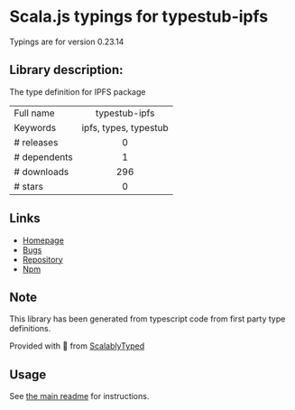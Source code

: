 
# Scala.js typings for typestub-ipfs

Typings are for version 0.23.14

## Library description:
The type definition for IPFS package

|                    |                 |
| ------------------ | :-------------: |
| Full name          | typestub-ipfs |
| Keywords           | ipfs, types, typestub |
| # releases         | 0 |
| # dependents       | 1 |
| # downloads        | 296 |
| # stars            | 0 |

## Links
- [Homepage](https://github.com/beenotung/typestub-ipfs#readme)
- [Bugs](https://github.com/beenotung/typestub-ipfs/issues)
- [Repository](https://github.com/beenotung/typestub-ipfs)
- [Npm](https://www.npmjs.com/package/typestub-ipfs)
    


## Note
This library has been generated from typescript code from first party type definitions.

Provided with :purple_heart: from [ScalablyTyped](https://github.com/oyvindberg/ScalablyTyped)

## Usage
See [the main readme](../../readme.md) for instructions.


